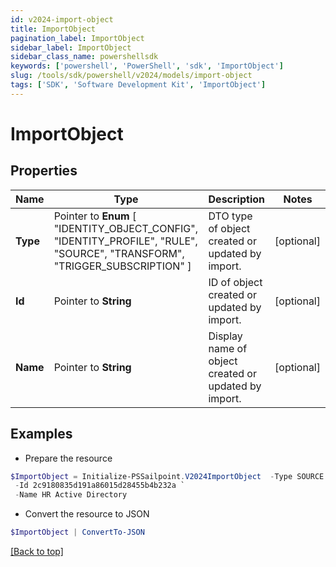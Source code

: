 ```yaml
---
id: v2024-import-object
title: ImportObject
pagination_label: ImportObject
sidebar_label: ImportObject
sidebar_class_name: powershellsdk
keywords: ['powershell', 'PowerShell', 'sdk', 'ImportObject'] 
slug: /tools/sdk/powershell/v2024/models/import-object
tags: ['SDK', 'Software Development Kit', 'ImportObject']
---
```



# ImportObject

## Properties

Name | Type | Description | Notes
------------ | ------------- | ------------- | -------------
**Type** |  Pointer to  **Enum** [  "IDENTITY_OBJECT_CONFIG",    "IDENTITY_PROFILE",    "RULE",    "SOURCE",    "TRANSFORM",    "TRIGGER_SUBSCRIPTION" ] | DTO type of object created or updated by import. | [optional] 
**Id** |  Pointer to **String** | ID of object created or updated by import. | [optional] 
**Name** |  Pointer to **String** | Display name of object created or updated by import. | [optional] 

## Examples

- Prepare the resource
```powershell
$ImportObject = Initialize-PSSailpoint.V2024ImportObject  -Type SOURCE `
 -Id 2c9180835d191a86015d28455b4b232a `
 -Name HR Active Directory
```

- Convert the resource to JSON
```powershell
$ImportObject | ConvertTo-JSON
```


[[Back to top]](#) 

